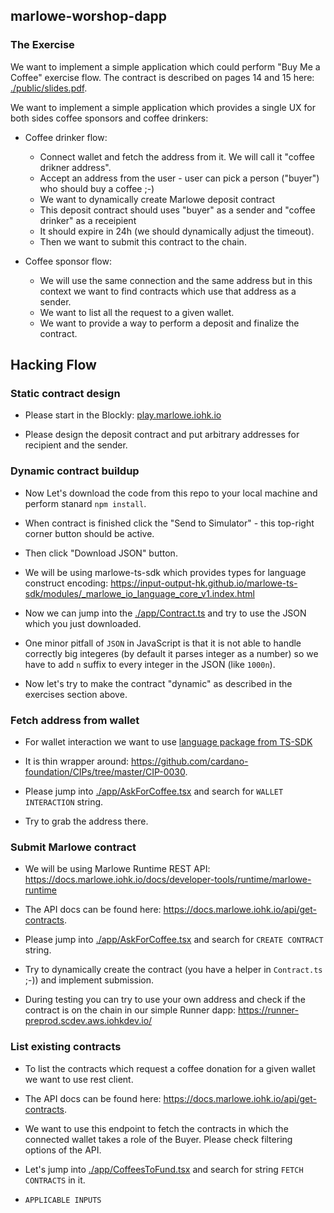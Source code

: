 ## marlowe-worshop-dapp

### The Exercise

We want to implement a simple application which could perform "Buy Me a Coffee" exercise flow. The contract is described on pages 14 and 15 here: [./public/slides.pdf](./public/slides.pdf).

We want to implement a simple application which provides a single UX for both sides coffee sponsors and coffee drinkers:

* Coffee drinker flow:
    * Connect wallet and fetch the address from it. We will call it "coffee drikner address".
    * Accept an address from the user - user can pick a person ("buyer") who should buy a coffee ;-)
    * We want to dynamically create Marlowe deposit contract
    * This deposit contract should uses "buyer" as a sender and "coffee drinker" as a receipient
    * It should expire in 24h (we should dynamically adjust the timeout).
    * Then we want to submit this contract to the chain.

* Coffee sponsor flow:
    * We will use the same connection and the same address but in this context we want to find contracts which use
    that address as a sender.
    * We want to list all the request to a given wallet.
    * We want to provide a way to perform a deposit and finalize the contract.

## Hacking Flow

### Static contract design

* Please start in the Blockly: [play.marlowe.iohk.io](https://play.marlowe.iohk.io)

* Please design the deposit contract and put arbitrary addresses for recipient and the sender.

### Dynamic contract buildup

* Now Let's download the code from this repo to your local machine and perform stanard `npm install`.

* When contract is finished click the "Send to Simulator" - this top-right corner button should be active.

* Then click "Download JSON" button.

* We will be using marlowe-ts-sdk which provides types for language construct encoding: https://input-output-hk.github.io/marlowe-ts-sdk/modules/_marlowe_io_language_core_v1.index.html

* Now we can jump into the [./app/Contract.ts](./app/Contract.ts) and try to use the JSON which you just downloaded.

* One minor pitfall of `JSON` in JavaScript is that it is not able to handle correctly big integeres (by default it parses integer as a number)
  so we have to add `n` suffix to every integer in the JSON (like `1000n`).

* Now let's try to make the contract "dynamic" as described in the exercises section above.

### Fetch address from wallet

* For wallet interaction we want to use [language package from TS-SDK](https://input-output-hk.github.io/marlowe-ts-sdk/interfaces/_marlowe_io_wallet.api.WalletAPI.html)

* It is thin wrapper around: https://github.com/cardano-foundation/CIPs/tree/master/CIP-0030.

* Please jump into [./app/AskForCoffee.tsx](AskForCoffee.tsx) and search for `WALLET INTERACTION` string.

* Try to grab the address there.


### Submit Marlowe contract

* We will be using Marlowe Runtime REST API: https://docs.marlowe.iohk.io/docs/developer-tools/runtime/marlowe-runtime

* The API docs can be found here: https://docs.marlowe.iohk.io/api/get-contracts.

* Please jump into [./app/AskForCoffee.tsx](./app/AskForCoffee.tsx) and search for `CREATE CONTRACT` string.

* Try to dynamically create the contract (you have a helper in `Contract.ts` ;-)) and implement submission.

* During testing you can try to use your own address and check if the contract is on the chain in our simple Runner dapp: https://runner-preprod.scdev.aws.iohkdev.io/


### List existing contracts

* To list the contracts which request a coffee donation for a given wallet we want to use rest client.

* The API docs can be found here: https://docs.marlowe.iohk.io/api/get-contracts.

* We want to use this endpoint to fetch the contracts in which the connected wallet takes a role of the Buyer. Please check filtering options of the API.

* Let's jump into [./app/CoffeesToFund.tsx](./app/CoffeesToFund.tsx) and search for string `FETCH CONTRACTS` in it.

* `APPLICABLE INPUTS`
